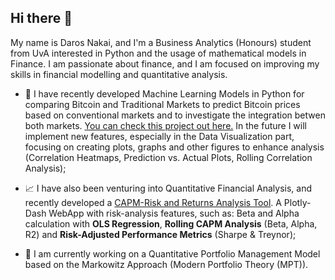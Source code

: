 ## Hi there 👋

My name is Daros Nakai, and I'm a Business Analytics (Honours) student from UvA interested in Python and the usage of mathematical models in Finance. I am passionate about finance, and I am focused on improving my skills in financial modelling and quantitative analysis.

- 🤖 I have recently developed Machine Learning Models in Python for comparing Bitcoin and Traditional Markets to predict Bitcoin prices based on conventional markets and to investigate the integration betwen both markets. [You can check this project out here.](https://github.com/darosnakai/btc-modeling) In the future I will implement new features, especially in the Data Visualization part, focusing on creating plots, graphs and other figures to enhance analysis (Correlation Heatmaps, Prediction vs. Actual Plots, Rolling Correlation Analysis);
  
- 📈 I have also been venturing into Quantitative Financial Analysis, and recently developed a [CAPM-Risk and Returns Analysis Tool](https://github.com/darosnakai/CAPM-Analysis-Tool). A Plotly-Dash WebApp with risk-analysis features, such as: Beta and Alpha calculation with **OLS Regression**, **Rolling CAPM Analysis** (Beta, Alpha, R2) and **Risk-Adjusted Performance Metrics** (Sharpe & Treynor);

- 🔭 I am currently working on a Quantitative Portfolio Management Model based on the Markowitz Approach (Modern Portfolio Theory (MPT)).

<!--
**darosnakai/darosnakai** is a ✨ _special_ ✨ repository because its `README.md` (this file) appears on your GitHub profile.

Here are some ideas to get you started:

- 🔭 I’m currently working on ...
- 🌱 I’m currently learning ...
- 👯 I’m looking to collaborate on ...
- 🤔 I’m looking for help with ...
- 💬 Ask me about ...
- 📫 How to reach me: ...
- 😄 Pronouns: ...
- ⚡ Fun fact: ...
-->
